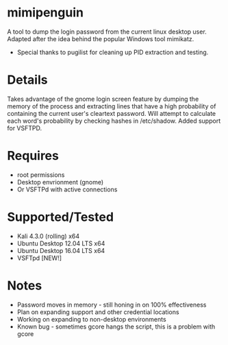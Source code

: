# mimipenguin
A tool to dump the login password from the current linux desktop user. Adapted after the idea behind the popular Windows tool mimikatz. 
* Special thanks to pugilist for cleaning up PID extraction and testing.

# Details
Takes advantage of the gnome login screen feature by dumping the memory of the process and extracting lines that have a high probability of containing the current user's cleartext password. Will attempt to calculate each word's probability by checking hashes in /etc/shadow.
Added support for VSFTPD.

# Requires
* root permissions
* Desktop envrionment (gnome)
* Or VSFTPd with active connections

# Supported/Tested
* Kali 4.3.0 (rolling) x64
* Ubuntu Desktop 12.04 LTS x64
* Ubuntu Desktop 16.04 LTS x64
* VSFTpd [NEW!]

# Notes
* Password moves in memory - still honing in on 100% effectiveness
* Plan on expanding support and other credential locations
* Working on expanding to non-desktop environments
* Known bug - sometimes gcore hangs the script, this is a problem with gcore

